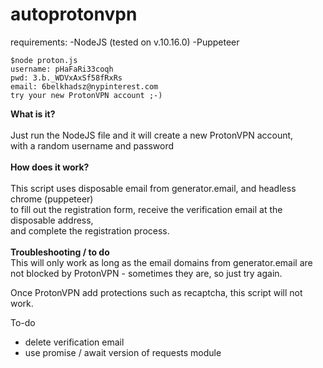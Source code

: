# autoprotonvpn
requirements:
-NodeJS (tested on v.10.16.0)
-Puppeteer

```
$node proton.js
username: pHaFaRi33coqh
pwd: 3.b._WDVxAxSf58fRxRs
email: 6belkhadsz@nypinterest.com
try your new ProtonVPN account ;-)
```

<b>What is it?</b><br>
<br>
Just run the NodeJS file and it will create a new ProtonVPN account, <br>with a random username and password<br>
<br>
<b>How does it work?</b> <br>
<br>
This script uses disposable email from generator.email, and headless chrome (puppeteer)<br>
to fill out the registration form, receive the verification email at the disposable address,<br>
and complete the registration process.<br>
<br>
<b>Troubleshooting / to do</b><br>
This will only work as long as the email domains from generator.email are not blocked by ProtonVPN - sometimes they are, so just try again. 

Once ProtonVPN add protections such as recaptcha, this script will not work. 

To-do 
- delete verification email
- use promise / await version of requests module
